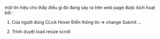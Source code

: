 <!-- Event là gì -->
một tín hiệu cho thấy điều gì đó đang xảy ra trên web page được kích hoạt bởi :
1. Của người dùng
CLick
Hover
Điền thông tin => change
Submit
...

2. Trình duyệt
load
resize
scroll